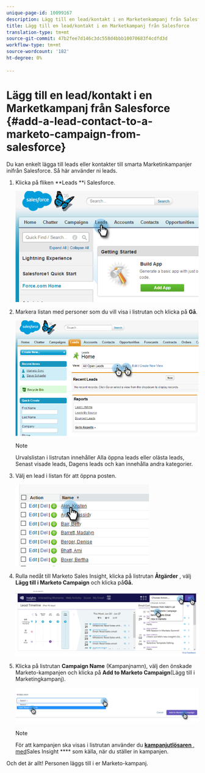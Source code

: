```yaml
---
unique-page-id: 10099167
description: Lägg till en lead/kontakt i en Marketenkampanj från Salesforce - Marketo Docs - Produktdokumentation
title: Lägg till en lead/kontakt i en Marketkampanj från Salesforce
translation-type: tm+mt
source-git-commit: 47b2fee7d146c3dc558d4bbb10070683f4cdfd3d
workflow-type: tm+mt
source-wordcount: '182'
ht-degree: 0%

---
```



# Lägg till en lead/kontakt i en Marketkampanj från Salesforce {#add-a-lead-contact-to-a-marketo-campaign-from-salesforce}

Du kan enkelt lägga till leads eller kontakter till smarta Marketinkampanjer inifrån Salesforce. Så här använder ni leads.

1. Klicka på fliken **Leads **i Salesforce.

   ![](assets/image2016-3-22-9-3a18-3a36.png)

1. Markera listan med personer som du vill visa i listrutan och klicka på **Gå**.

   ![](assets/image2016-3-22-9-3a24-3a6.png)

   >[!NOTE]
   >
   >Urvalslistan i listrutan innehåller Alla öppna leads eller olästa leads, Senast visade leads, Dagens leads och kan innehålla andra kategorier.

1. Välj en lead i listan för att öppna posten.

   ![](assets/three.png)

1. Rulla nedåt till Marketo Sales Insight, klicka på listrutan **Åtgärder** , välj **Lägg till i Marketo Campaign** och klicka på&#x200B;**Gå.**

   ![](assets/four.png)

1. Klicka på listrutan **Campaign Name** (Kampanjnamn), välj den önskade Marketo-kampanjen och klicka på **Add to Marketo Campaign**(Lägg till i Marketingkampanj).

   ![](assets/five.png)

   >[!NOTE]
   >
   >För att kampanjen ska visas i listrutan använder du [**kampanjutlösaren** , med](../../../../../../product-docs/core-marketo-concepts/smart-campaigns/using-smart-campaigns/setting-up-a-trigger-smart-campaign-for-sales-using-campaign-is-requested.md)Sales Insight **** som källa, när du ställer in kampanjen.

Och det är allt! Personen läggs till i er Marketo-kampanj.